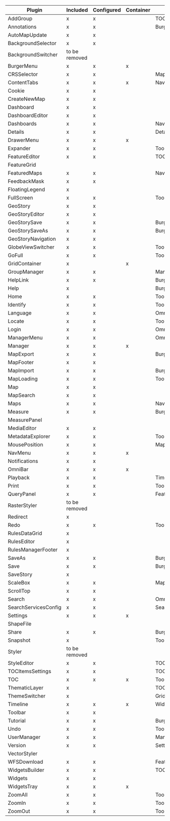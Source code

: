 |Plugin|Included|Configured|Container|Dependencies|
|------|-|-|-|-|
|AddGroup|x|x||TOC|
|Annotations|x|x||BurgerMenu|
|AutoMapUpdate|x|x|||
|BackgroundSelector|x|x||
|BackgroundSwitcher|to be removed|||
|BurgerMenu|x|x|x|
|CRSSelector|x|x||MapFooter|
|ContentTabs|x|x|x|NavMenu|
|Cookie|x|x|||
|CreateNewMap|x|x|||
|Dashboard|x|x|||
|DashboardEditor|x|x|||
|Dashboards|x|x||NavMenu, ContentTabs|
|Details|x|x||Details
|DrawerMenu|x|x|x|
|Expander|x|x||Toolbar|
|FeatureEditor|x|x||TOC|
|FeatureGrid|||||
|FeaturedMaps|x|x||NavMenu|
|FeedbackMask|x|x|||
|FloatingLegend|x||||
|FullScreen|x|x||Toolbar|
|GeoStory|x|x|||
|GeoStoryEditor|x|x|||
|GeoStorySave|x|x||BurgerMenu|
|GeoStorySaveAs|x|x||BurgerMenu|
|GeoStoryNavigation|x|x|||
|GlobeViewSwitcher|x|x||Toolbar|
|GoFull|x|x||Toolbar|
|GridContainer|x||x||
|GroupManager|x|x||Manager|
|HelpLink|x|x||BurgerMenu|
|Help|x|||BurgerMenu,Toolbar|
|Home|x|x||Toolbar,BurgerMenu,OmniBar|
|Identify|x|x||Toolbar,Settings|
|Language|x|x||OmniBar
|Locate|x|x||Toolbar|
|Login|x|x||OmniBar|
|ManagerMenu|x|x||OmniBar|
|Manager|x|x|x|||
|MapExport|x|x||BurgerMenu|
|MapFooter|x|x|||
|MapImport|x|x||BurgerMenu|
|MapLoading|x|x||Toolbar|
|Map|x|x|||
|MapSearch|x|x|||
|Maps|x|x||NavMenu,ContentTabs|
|Measure|x|x||BurgerMenu|
|MeasurePanel|||||
|MediaEditor|x|x|||
|MetadataExplorer|x|x||Toolbar,BurgerMenu,TOC|
|MousePosition|x|x||MapFooter|
|NavMenu|x|x|x||
|Notifications|x|x|||
|OmniBar|x|x|x||
|Playback|x|x||Timeline|
|Print|x|x||Toolbar,BurgerMenu|
|QueryPanel|x|x||FeatureEditor,TOC|
|RasterStyler|to be removed||
|Redirect|x||||
|Redo|x|x||Toolbar|
|RulesDataGrid|x||||
|RulesEditor|x||||
|RulesManagerFooter|x||||
|SaveAs|x|x||BurgerMenu|
|Save|x|x||BurgerMenu|
|SaveStory|x||||
|ScaleBox|x|x||MapFooter|
|ScrollTop|x|x|||
|Search|x|x||OmniBar|
|SearchServicesConfig|x|x||Search|
|Settings|x|x|x||
|ShapeFile|||||
|Share|x|x||BurgerMenu|
|Snapshot|x|||Toolbar,BurgerMenu|
|Styler|to be removed||||
|StyleEditor|x|x||TOC|
|TOCItemsSettings|x|x||TOC|
|TOC|x|x|x|Toolbar,DrawerMenu|
|ThematicLayer|x|||TOC|
|ThemeSwitcher|x|||GridContainer|
|Timeline|x|x|x|WidgetsTray|
|Toolbar|x|x|||
|Tutorial|x|x||BurgerMenu|
|Undo|x|x||Toolbar|
|UserManager|x|x||Manager|
|Version|x|x||Settings|
|VectorStyler|||||
|WFSDownload|x|x||FeatureEditor|
|WidgetsBuilder|x|x||TOC|
|Widgets|x|x|||WidgetsTray|
|WidgetsTray|x|x|x||
|ZoomAll|x|x||Toolbar|
|ZoomIn|x|x||Toolbar|
|ZoomOut|x|x||Toolbar|